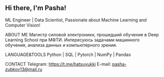 ## Hi there, I'm Pasha!

ML Engineer | Data Scientist, Passionate about Machine Learning and Computer Vision!

ABOUT ME
Магистр силовой электроники, прошедший обучение в Deep Learning School при МФТИ. Интересуюсь задачами машинного обучения, анализа данных и компьютерного зрения.

LANGUAGE&TOOLS
Python | SQL | Pytorch | NumPy | Pandas

CONTACT
Telegram: https://t.me/hatsuyukki
E-mail: pasha-zubkov13@mail.ru
